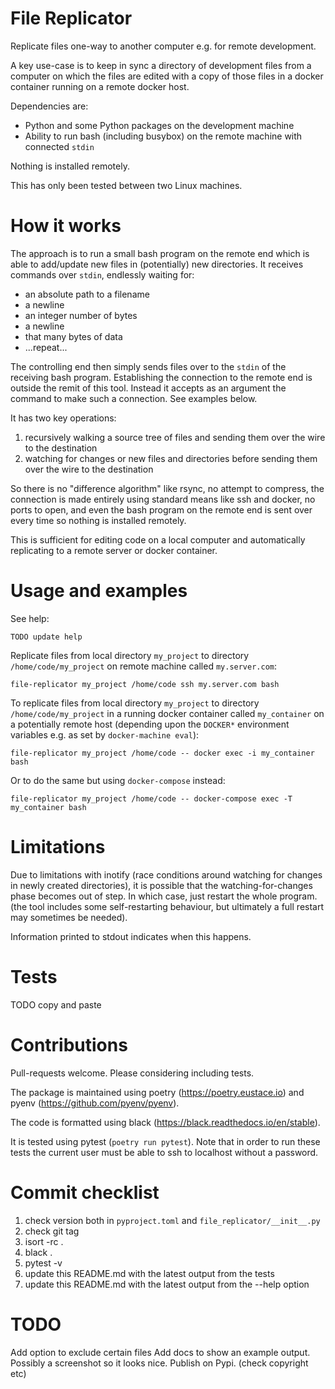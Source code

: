 # File Replicator

Replicate files one-way to another computer e.g. for remote development.

A key use-case is to keep in sync a directory of development files from a computer on which
the files are edited with a copy of those files in a docker container running on a remote docker host.

Dependencies are:
* Python and some Python packages on the development machine
* Ability to run bash (including busybox) on the remote machine with connected `stdin`

Nothing is installed remotely.

This has only been tested between two Linux machines.

# How it works

The approach is to run a small bash program on the remote end which is able to add/update new files in
(potentially) new directories. It receives commands over `stdin`, endlessly waiting for:
* an absolute path to a filename
* a newline
* an integer number of bytes
* a newline
* that many bytes of data
* ...repeat...

The controlling end then simply sends files over to the `stdin` of the receiving bash program.
Establishing the connection to the remote end is outside the remit of this tool. Instead it accepts
as an argument the command to make such a connection. See examples below.

It has two key operations:

1. recursively walking a source tree of files and sending them over the wire to the destination
2. watching for changes or new files and directories before sending them over the wire to the destination

So there is no "difference algorithm" like rsync, no attempt to compress, the connection is made
entirely using standard means like ssh and docker, no ports to open, and even the bash program
on the remote end is sent over every time so nothing is installed remotely.

This is sufficient for editing code on a local computer and automatically replicating to a remote server
or docker container.

# Usage and examples

See help:

    TODO update help

Replicate files from local directory `my_project` to directory `/home/code/my_project` on
remote machine called `my.server.com`:

    file-replicator my_project /home/code ssh my.server.com bash

To replicate files from local directory `my_project` to directory `/home/code/my_project` in a
running docker container called `my_container` on a potentially remote host (depending upon the `DOCKER*`
environment variables e.g. as set by `docker-machine eval`):

    file-replicator my_project /home/code -- docker exec -i my_container bash

Or to do the same but using `docker-compose` instead:

    file-replicator my_project /home/code -- docker-compose exec -T my_container bash

# Limitations

Due to limitations with inotify (race conditions around watching for changes in newly created directories), it
is possible that the watching-for-changes phase becomes out of step. In which case, just restart the whole program.
(the tool includes some self-restarting behaviour, but ultimately a full restart may sometimes be needed).

Information printed to stdout indicates when this happens.

# Tests

TODO copy and paste

# Contributions

Pull-requests welcome. Please considering including tests.

The package is maintained using poetry (https://poetry.eustace.io) and pyenv (https://github.com/pyenv/pyenv).

The code is formatted using black (https://black.readthedocs.io/en/stable).

It is tested using pytest (`poetry run pytest`). Note that in order to run these tests the current user
must be able to ssh to localhost without a password.

# Commit checklist

1. check version both in `pyproject.toml` and `file_replicator/__init__.py`
1. check git tag
1. isort -rc .
1. black .
1. pytest -v
1. update this README.md with the latest output from the tests
1. update this README.md with the latest output from the --help option

# TODO

Add option to exclude certain files
Add docs to show an example output. Possibly a screenshot so it looks nice.
Publish on Pypi. (check copyright etc)